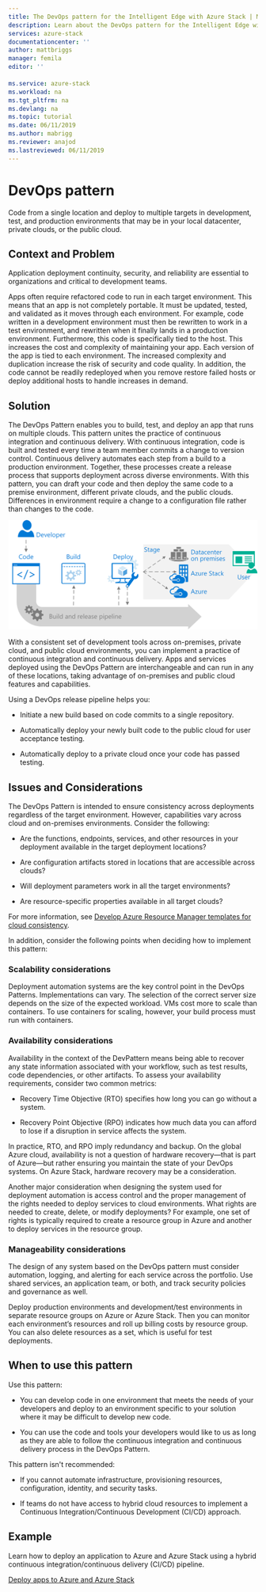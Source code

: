 ```yaml
---
title: The DevOps pattern for the Intelligent Edge with Azure Stack | Microsoft Docs
description: Learn about the DevOps pattern for the Intelligent Edge with Azure Stack 
services: azure-stack
documentationcenter: ''
author: mattbriggs
manager: femila
editor: ''

ms.service: azure-stack
ms.workload: na
ms.tgt_pltfrm: na
ms.devlang: na
ms.topic: tutorial
ms.date: 06/11/2019
ms.author: mabrigg
ms.reviewer: anajod
ms.lastreviewed: 06/11/2019
---
```


# DevOps pattern

Code from a single location and deploy to multiple targets in development, test, and production environments that may be in your local datacenter, private clouds, or the public cloud.

## Context and Problem

Application deployment continuity, security, and reliability are essential to organizations and critical to development teams.

Apps often require refactored code to run in each target environment. This means that an app is not completely portable. It must be updated, tested, and validated as it moves through each environment. For example, code written in a development environment must then be rewritten to work in a test environment, and rewritten when it finally lands in a production environment. Furthermore, this code is specifically tied to the host. This increases the cost and complexity of maintaining your app. Each version of the app is tied to each environment. The increased complexity and duplication increase the risk of security and code quality. In addition, the code cannot be readily redeployed when you remove restore failed hosts or deploy additional hosts to handle increases in demand.

## Solution

The DevOps Pattern enables you to build, test, and deploy an app that runs on multiple clouds. This pattern unites the practice of continuous integration and continuous delivery. With continuous integration, code is built and tested every time a team member commits a change to version control. Continuous delivery automates each step from a build to a production environment. Together, these processes create a release process that supports deployment across diverse environments. With this pattern, you can draft your code and then deploy the same code to a premise environment, different private clouds, and the public clouds. Differences in environment require a change to a configuration file rather than changes to the code.

![DevOps pattern](media/azure-stack-edge-pattern-hybrid-ci-cd/hybrid-ci-cd.png)

With a consistent set of development tools across on-premises, private cloud, and public cloud environments, you can implement a practice of continuous integration and continuous delivery. Apps and services deployed using the DevOps Pattern are interchangeable and can run in any of these locations, taking advantage of on-premises and public cloud features and capabilities.

Using a DevOps release pipeline helps you:

-   Initiate a new build based on code commits to a single repository.

-   Automatically deploy your newly built code to the public cloud for user acceptance testing.

-   Automatically deploy to a private cloud once your code has passed testing.

## Issues and Considerations

The DevOps Pattern is intended to ensure consistency across deployments regardless of the target environment. However, capabilities vary across cloud and on-premises environments. Consider the following:

-   Are the functions, endpoints, services, and other resources in your deployment available in the target deployment locations?

-   Are configuration artifacts stored in locations that are accessible across clouds?

-   Will deployment parameters work in all the target environments?

-   Are resource-specific properties available in all target clouds?

For more information, see [Develop Azure Resource Manager templates for cloud consistency](https://docs.microsoft.com/en-us/azure/azure-resource-manager/templates-cloud-consistency).

In addition, consider the following points when deciding how to implement this pattern:

### Scalability considerations

Deployment automation systems are the key control point in the DevOps Patterns. Implementations can vary. The selection of the correct server size depends on the size of the expected workload. VMs cost more to scale than containers. To use containers for scaling, however, your build process must run with containers.

### Availability considerations

Availability in the context of the DevPattern means being able to recover any state information associated with your workflow, such as test results, code dependencies, or other artifacts. To assess your availability requirements, consider two common metrics:

-   Recovery Time Objective (RTO) specifies how long you can go without a system.

-   Recovery Point Objective (RPO) indicates how much data you can afford to lose if a disruption in service affects the system.

In practice, RTO, and RPO imply redundancy and backup. On the global Azure cloud, availability is not a question of hardware recovery—that is part of Azure—but rather ensuring you maintain the state of your DevOps systems. On Azure Stack, hardware recovery may be a consideration.

Another major consideration when designing the system used for deployment automation is access control and the proper management of the rights needed to deploy services to cloud environments. What rights are needed to create, delete, or modify deployments? For example, one set of rights is typically required to create a resource group in Azure and another to deploy services in the resource group.

### Manageability considerations

The design of any system based on the DevOps pattern must consider automation, logging, and alerting for each service across the portfolio. Use shared services, an application team, or both, and track security policies and governance as well.

Deploy production environments and development/test environments in separate resource groups on Azure or Azure Stack. Then you can monitor each environment’s resources and roll up billing costs by resource group. You can also delete resources as a set, which is useful for test deployments.

## When to use this pattern

Use this pattern:

-   You can develop code in one environment that meets the needs of your developers and deploy to an environment specific to your solution where it may be difficult to develop new code.

-   You can use the code and tools your developers would like to us as long as they are able to follow the continuous integration and continuous delivery process in the DevOps Pattern.

This pattern isn't recommended:

-   If you cannot automate infrastructure, provisioning resources, configuration, identity, and security tasks.

-   If teams do not have access to hybrid cloud resources to implement a Continuous Integration/Continuous Development (CI/CD) approach.

## Example

Learn how to deploy an application to Azure and Azure Stack using a hybrid continuous integration/continuous delivery (CI/CD) pipeline.

[Deploy apps to Azure and Azure Stack](https://docs.microsoft.com/azure/azure-stack/user/azure-stack-solution-pipeline)